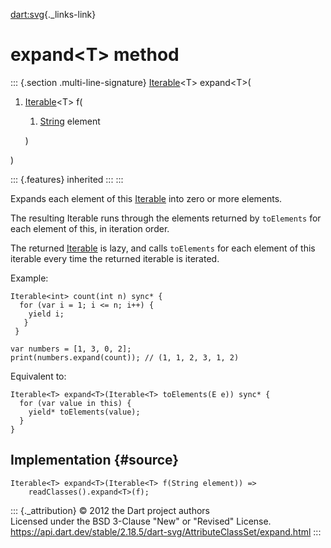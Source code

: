 [dart:svg](../../dart-svg/dart-svg-library){._links-link}

expand\<T\> method
==================

::: {.section .multi-line-signature}
[Iterable](../../dart-core/iterable-class)\<T\> expand\<T\>(

1.  [Iterable](../../dart-core/iterable-class)\<T\> f(
    1.  [String](../../dart-core/string-class) element

    )

)

::: {.features}
inherited
:::
:::

Expands each element of this [Iterable](../../dart-core/iterable-class)
into zero or more elements.

The resulting Iterable runs through the elements returned by
`toElements` for each element of this, in iteration order.

The returned [Iterable](../../dart-core/iterable-class) is lazy, and
calls `toElements` for each element of this iterable every time the
returned iterable is iterated.

Example:

``` {.language-dart data-language="dart"}
Iterable<int> count(int n) sync* {
  for (var i = 1; i <= n; i++) {
    yield i;
   }
 }

var numbers = [1, 3, 0, 2];
print(numbers.expand(count)); // (1, 1, 2, 3, 1, 2)
```

Equivalent to:

``` {.language-dart data-language="dart"}
Iterable<T> expand<T>(Iterable<T> toElements(E e)) sync* {
  for (var value in this) {
    yield* toElements(value);
  }
}
```

Implementation {#source}
--------------

``` {.language-dart data-language="dart"}
Iterable<T> expand<T>(Iterable<T> f(String element)) =>
    readClasses().expand<T>(f);
```

::: {._attribution}
© 2012 the Dart project authors\
Licensed under the BSD 3-Clause \"New\" or \"Revised\" License.\
<https://api.dart.dev/stable/2.18.5/dart-svg/AttributeClassSet/expand.html>
:::
